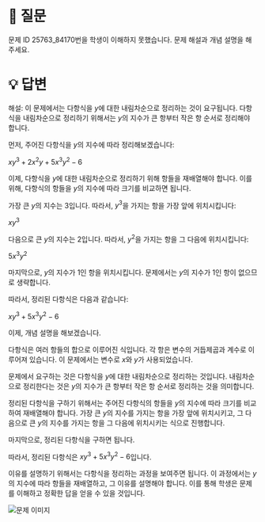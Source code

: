 # 📌 질문

문제 ID 25763_84170번을 학생이 이해하지 못했습니다. 문제 해설과 개념 설명을 해주세요.

# 💡 답변

해설:
이 문제에서는 다항식을 $y$에 대한 내림차순으로 정리하는 것이 요구됩니다. 다항식을 내림차순으로 정리하기 위해서는 $y$의 지수가 큰 항부터 작은 항 순서로 정리해야 합니다.

먼저, 주어진 다항식을 $y$의 지수에 따라 정리해보겠습니다:

$xy^3 + 2x^2y + 5x^3y^2 - 6$

이제, 다항식을 $y$에 대한 내림차순으로 정리하기 위해 항들을 재배열해야 합니다. 이를 위해, 다항식의 항들을 $y$의 지수에 따라 크기를 비교하면 됩니다.

가장 큰 $y$의 지수는 3입니다. 따라서, $y^3$을 가지는 항을 가장 앞에 위치시킵니다:

$xy^3$

다음으로 큰 $y$의 지수는 2입니다. 따라서, $y^2$을 가지는 항을 그 다음에 위치시킵니다:

$5x^3y^2$

마지막으로, $y$의 지수가 1인 항을 위치시킵니다. 문제에서는 $y$의 지수가 1인 항이 없으므로 생략합니다.

따라서, 정리된 다항식은 다음과 같습니다:

$xy^3 + 5x^3y^2 - 6$

이제, 개념 설명을 해보겠습니다.

다항식은 여러 항들의 합으로 이루어진 식입니다. 각 항은 변수의 거듭제곱과 계수로 이루어져 있습니다. 이 문제에서는 변수로 $x$와 $y$가 사용되었습니다.

문제에서 요구하는 것은 다항식을 $y$에 대한 내림차순으로 정리하는 것입니다. 내림차순으로 정리한다는 것은 $y$의 지수가 큰 항부터 작은 항 순서로 정리하는 것을 의미합니다.

정리된 다항식을 구하기 위해서는 주어진 다항식의 항들을 $y$의 지수에 따라 크기를 비교하여 재배열해야 합니다. 가장 큰 $y$의 지수를 가지는 항을 가장 앞에 위치시키고, 그 다음으로 큰 $y$의 지수를 가지는 항을 그 다음에 위치시키는 식으로 진행합니다.

마지막으로, 정리된 다항식을 구하면 됩니다.

따라서, 정리된 다항식은 $xy^3 + 5x^3y^2 - 6$입니다.

이유를 설명하기 위해서는 다항식을 정리하는 과정을 보여주면 됩니다. 이 과정에서는 $y$의 지수에 따라 항들을 재배열하고, 그 이유를 설명해야 합니다. 이를 통해 학생은 문제를 이해하고 정확한 답을 얻을 수 있을 것입니다.

![문제 이미지](data/images/H_1_01_25763_84170.png)
